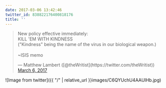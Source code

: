 ```yaml
---
date: 2017-03-06 13:42:46
twitter_id: 838822176400818176
title: ''
---
```


<blockquote class="twitter-tweet"><p lang="en" dir="ltr">New policy effective immediately:<br>KILL &#39;EM WITH KINDNESS <br>(&quot;Kindness&quot; being the name of the virus in our biological weapon.)<br><br>~ISIS memo</p>&mdash; Matthew Lambert ([@theWritist](https://twitter.com/theWritist)) <a href="https://twitter.com/theWritist/status/838811880152051715?ref_src=twsrc%5Etfw">March 6, 2017</a></blockquote>
<script async src="https://platform.twitter.com/widgets.js" charset="utf-8"></script>



![Image from twitter]({{ "/" | relative_url  }}images/C6QYUchU4AAUlHb.jpg)
